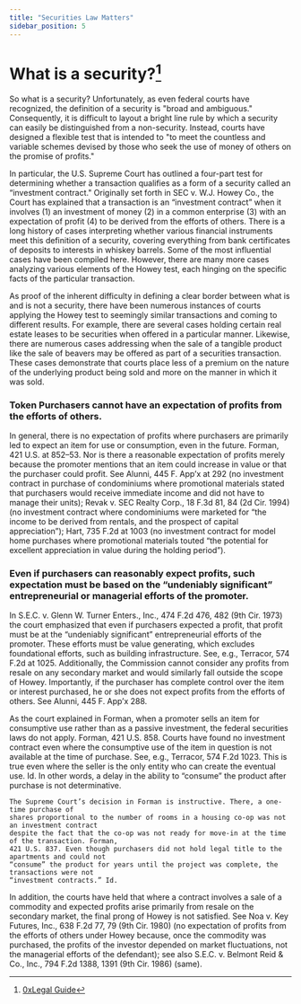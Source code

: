```yaml
---
title: "Securities Law Matters"
sidebar_position: 5
---
```


# What is a security?[^1]

So what is a security? Unfortunately, as even federal courts have recognized, the definition of a security is "broad and ambiguous." Consequently, it is difficult to layout a bright line rule by which a security can easily be distinguished from a non-security. Instead, courts have designed a flexible test that is intended to "to meet the countless and variable schemes devised by those who seek the use of money of others on the promise of profits."

In particular, the U.S. Supreme Court has outlined a four-part test for determining whether a transaction qualifies as a form of a security called an “investment contract." Originally set forth in SEC v. W.J. Howey Co., the Court has explained that a transaction is an “investment contract” when it involves (1) an investment of money (2) in a common enterprise (3) with an expectation of profit (4) to be derived from the efforts of others.
There is a long history of cases interpreting whether various financial instruments meet this definition of a security, covering everything from bank certificates of deposits to interests in whiskey barrels. Some of the most influential cases have been compiled here. However, there are many more cases analyzing various elements of the Howey test, each hinging on the specific facts of the particular transaction.

As proof of the inherent difficulty in defining a clear border between what is and is not a security, there have been numerous instances of courts applying the Howey test to seemingly similar transactions and coming to different results. For example, there are several cases holding certain real estate leases to be securities when offered in a particular manner. Likewise, there are numerous cases addressing when the sale of a tangible product like the sale of beavers may be offered as part of a securities transaction. These cases demonstrate that courts place less of a premium on the nature of the underlying product being sold and more on the manner in which it was sold.

### Token Purchasers cannot have an expectation of profits from the efforts of others.

In general, there is no expectation of profits where purchasers are primarily led to expect an item for use or consumption, even in the future. Forman, 421 U.S. at 852–53. Nor is there a reasonable expectation of profits merely because the promoter mentions that an item could increase in value or that the purchaser could profit. See Alunni, 445 F. App’x at 292 (no investment contract in purchase of condominiums where promotional materials stated that purchasers would receive immediate income and did not have to manage their units); Revak v. SEC Realty Corp., 18 F.3d 81, 84 (2d Cir. 1994) (no investment contract where condominiums were marketed for “the income to be derived from rentals, and the prospect of capital appreciation”); Hart, 735 F.2d at 1003 (no investment contract for model home purchases where promotional materials touted “the potential for excellent appreciation in value during the holding period”).

### Even if purchasers can reasonably expect profits, such expectation must be based on the “undeniably significant” entrepreneurial or managerial efforts of the promoter.

In S.E.C. v. Glenn W. Turner Enters., Inc., 474 F.2d 476, 482 (9th Cir. 1973) the court emphasized that even if purchasers expected a profit, that profit must be at the “undeniably significant” entrepreneurial efforts of the promoter. These efforts must be value generating, which excludes foundational efforts, such as building infrastructure. See, e.g., Terracor, 574 F.2d at 1025. Additionally, the Commission cannot consider any profits from resale on any secondary market and would similarly fall outside the scope of Howey. Importantly, if the purchaser has complete control over the item or interest purchased, he or she does not expect profits from the efforts of others. See Alunni, 445 F. App’x 288.

As the court explained in Forman, when a promoter sells an item for consumptive use rather than as a passive investment, the federal securities laws do not apply. Forman, 421 U.S. 858. Courts have found no investment contract even where the consumptive use of the item in question is not available at the time of purchase. See, e.g., Terracor, 574 F.2d 1023. This is true even where the seller is the only entity who can create the eventual use. Id. In other words, a delay in the ability to “consume” the product after purchase is not determinative.

    The Supreme Court’s decision in Forman is instructive. There, a one-time purchase of
    shares proportional to the number of rooms in a housing co-op was not an investment contract
    despite the fact that the co-op was not ready for move-in at the time of the transaction. Forman,
    421 U.S. 837. Even though purchasers did not hold legal title to the apartments and could not
    “consume” the product for years until the project was complete, the transactions were not
    “investment contracts.” Id.

In addition, the courts have held that where a contract involves a sale of a commodity and expected profits arise primarily from resale on the secondary market, the final prong of Howey is not satisfied. See Noa v. Key Futures, Inc., 638 F.2d 77, 79 (9th Cir. 1980) (no expectation of profits from the efforts of others under Howey because, once the commodity was purchased, the profits of the investor depended on market fluctuations, not the managerial efforts of the defendant); see also S.E.C. v. Belmont Reid & Co., Inc., 794 F.2d 1388, 1391 (9th Cir. 1986) (same).


[^1]: [0xLegal Guide](https://docs.0x.org/developer-resources/0x-legal-guide)